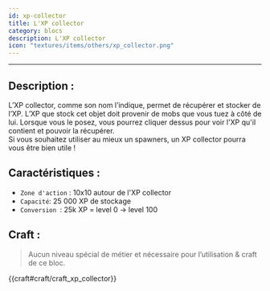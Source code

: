 ```yaml
---
id: xp-collector
title: L'XP collector
category: blocs
description: L'XP collector
icon: "textures/items/others/xp_collector.png"
---
```

___
## Description : 
L’XP collector, comme son nom l’indique, permet de récupérer et stocker de l’XP. L’XP que stock cet objet doit provenir de mobs que vous tuez à côté de lui.
Lorsque vous le posez, vous pourrez cliquer dessus pour voir l'XP qu'il contient et pouvoir la récupérer.   
Si vous souhaitez utiliser au mieux un spawners, un XP collector pourra vous être bien utile ! 

## Caractéristiques :

- `` Zone d'action `` : 10x10 autour de l'XP collector
- `` Capacité ``: 25 000 XP de stockage  
- ``Conversion ``: 25k XP = level 0 -> level 100 

## Craft : 

> Aucun niveau spécial de métier et nécessaire pour l’utilisation & craft de ce bloc.

{{craft#craft/craft_xp_collector}}
